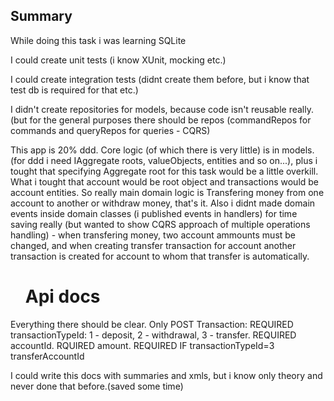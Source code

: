 <h2>Summary</h2>
<p>While doing this task i was learning SQLite</p>
<p>I could create unit tests (i know XUnit, mocking etc.)</p>
<p>I could create integration tests (didnt create them before, but i know that test db is required for that etc.)</p>
<p>I didn't create repositories for models, because code isn't reusable really. (but for the general purposes there should be repos (commandRepos for commands and queryRepos for queries - CQRS)</p>
<p>This app is 20% ddd. Core logic (of which there is very little) is in models. (for ddd i need IAggregate roots, valueObjects, entities and so on...), plus i tought that specifying Aggregate root for this task would be a little overkill.
What i tought that account would be root object and transactions would be account entities. So really main domain logic is Transfering money from one account to another or withdraw money, that's it. 
  Also i didnt made domain events inside domain classes (i published events in handlers) for time saving really (but wanted to show CQRS approach of multiple operations handling) - when transfering money, 
  two account ammounts must be changed, and when creating transfer transaction for account another transaction is created for account to whom that transfer is automatically.
</p>
<ol>
  <h1>
    Api docs
  </h1>
</ol>
<p>
  Everything there should be clear. Only POST Transaction:
  REQUIRED transactionTypeId:
    1 - deposit,
    2 - withdrawal,
    3 - transfer.
  REQUIRED accountId.
  RQUIRED amount.
  REQUIRED IF transactionTypeId=3 transferAccountId
</p>
<p>I could write this docs with summaries and xmls, but i know only theory and never done that before.(saved some time)</p>

